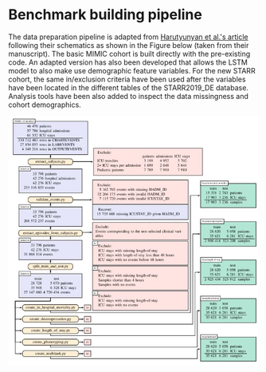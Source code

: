# Benchmark building pipeline

The data preparation pipeline is adapted from [Harutyunyan et al.'s article](https://www.nature.com/articles/s41597-019-0103-9) following
their schematics as shown in the Figure below (taken from their manuscript). The basic MIMIC cohort is built directly
with the pre-existing code. An adapted version has also been developed that allows the LSTM model
to also make use demographic feature variables. For the new STARR cohort, the same in/exclusion criteria have been used
after the variables have been located in the different tables of the STARR2019_DE database. Analysis
tools have been also added to inspect the data missingness and cohort demographics.


![](mimic/resources/benchmark_cohort.JPG)
